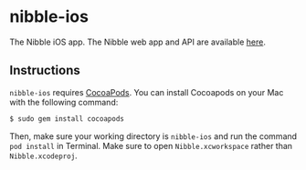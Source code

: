 # nibble-ios
The Nibble iOS app. The Nibble web app and API are available [here](https://github.com/gizmosachin/nibble-parse).

## Instructions

`nibble-ios` requires [CocoaPods](http://cocoapods.org/). You can install Cocoapods on your Mac with the following command:

```bash
$ sudo gem install cocoapods
```

Then, make sure your working directory is `nibble-ios` and run the command `pod install` in Terminal. Make sure to open `Nibble.xcworkspace` rather than `Nibble.xcodeproj`.